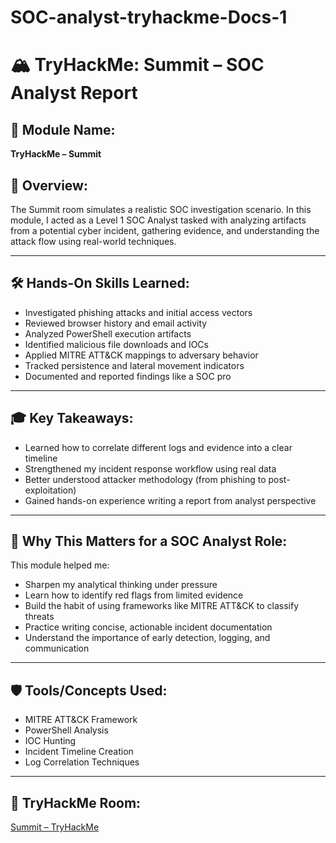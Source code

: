 # SOC-analyst-tryhackme-Docs-1
# 🏔️ TryHackMe: Summit – SOC Analyst Report

## 📌 Module Name:
**TryHackMe – Summit**

## 🔎 Overview:
The Summit room simulates a realistic SOC investigation scenario. In this module, I acted as a Level 1 SOC Analyst tasked with analyzing artifacts from a potential cyber incident, gathering evidence, and understanding the attack flow using real-world techniques.

---

## 🛠️ Hands-On Skills Learned:
- Investigated phishing attacks and initial access vectors
- Reviewed browser history and email activity
- Analyzed PowerShell execution artifacts
- Identified malicious file downloads and IOCs
- Applied MITRE ATT&CK mappings to adversary behavior
- Tracked persistence and lateral movement indicators
- Documented and reported findings like a SOC pro

---

## 🎓 Key Takeaways:
- Learned how to correlate different logs and evidence into a clear timeline
- Strengthened my incident response workflow using real data
- Better understood attacker methodology (from phishing to post-exploitation)
- Gained hands-on experience writing a report from analyst perspective

---

## 🧠 Why This Matters for a SOC Analyst Role:
This module helped me:
- Sharpen my analytical thinking under pressure
- Learn how to identify red flags from limited evidence
- Build the habit of using frameworks like MITRE ATT&CK to classify threats
- Practice writing concise, actionable incident documentation
- Understand the importance of early detection, logging, and communication

---

## 🛡️ Tools/Concepts Used:
- MITRE ATT&CK Framework
- PowerShell Analysis
- IOC Hunting
- Incident Timeline Creation
- Log Correlation Techniques

---

## 🔗 TryHackMe Room:
[Summit – TryHackMe](https://tryhackme.com/room/summit)
